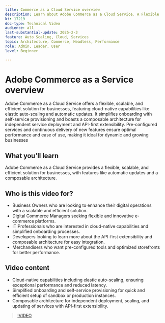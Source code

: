 ```yaml
---
title: Commerce as a Cloud Service overview
description: Learn about Adobe Commerce as a Cloud Service. A Flexible, scalable, and efficient solution for dynamic digital operations with a composable architecture.
kt: 17219
doc-type: Technical Video
audience: all
last-substantial-update: 2025-2-3
feature: Auto Scaling, Cloud, Services
topic: Architecture, Commerce, Headless, Performance
role: Admin, Leader, User
level: Beginner

---
```

# Adobe Commerce as a Service overview

Adobe Commerce as a Cloud Service offers a flexible, scalable, and efficient solution for businesses, featuring cloud-native capabilities like elastic auto-scaling and automatic updates. It simplifies onboarding with self-service provisioning and boasts a composable architecture for independent service deployment and API-first extensibility. Pre-configured services and continuous delivery of new features ensure optimal performance and ease of use, making it ideal for dynamic and growing businesses

## What you'll learn

Adobe Commerce as a Cloud Service provides a flexible, scalable, and efficient solution for businesses, with features like automatic updates and a composable architecture.

## Who is this video for?

* Business Owners who are looking to enhance their digital operations with a scalable and efficient solution.
* Digital Commerce Managers seeking flexible and innovative e-commerce platforms.
* IT Professionals who are interested in cloud-native capabilities and simplified onboarding processes.
* Developers looking to learn more about the API-first extensibility and composable architecture for easy integration.
* Merchandisers who want pre-configured tools and optimized storefronts for better performance.

## Video content

* Cloud-native capabilities including elastic auto-scaling, ensuring exceptional performance and reduced latency.
* Simplified onboarding and self-service provisioning for quick and efficient setup of sandbox or production instances.
* Composable architecture for independent deployment, scaling, and updating of services with API-first extensibility.

>[!VIDEO](https://video.tv.adobe.com/v/3443311?learn=on)
